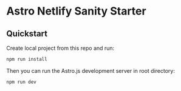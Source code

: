 # Astro Netlify Sanity Starter

## Quickstart

Create local project from this repo and run:

```txt
npm run install
```

Then you can run the Astro.js development server in root directory:

```txt
npm run dev
```
